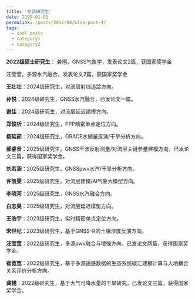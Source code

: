 ```yaml
---
title: '在读研究生'
date: 2199-01-01
permalink: /posts/2012/08/blog-post-4/
tags:
  - cool posts
  - category1
  - category2
---
```


**2022级硕士研究生**：
龚栩，GNSS气象学，发表论文2篇，获国家奖学金     
        
汪莹莹，多源水汽融合，发表论文2篇，获国家奖学金
               
**王壮壮**：2024级研究生，对流层射线追踪方向。
                        
**孙悦**：2024级研究生，GNSS水汽融合，已发论文一篇。                      
              
**谢佳**：2024级研究生，对流层延迟建模方向。                    
                
**郑俊析**：2024级研究生，PPP精密单点定位方向。           
              
**杨延茹**：2024级研究生，GRACE水储量反演/干旱分析方向。           
              
**郝睿贤**：2025级研究生，GNSS干涉反射测量/对流层关键参量建模方向，已发论文三篇，获得国家奖学金。                  
              
**刘若涵**：2025级研究生，GNSSpwv水汽/干旱分析方向。           
              
**许凯雯**：2025级研究生，对流层建模/Al气象大模型方向。           
              
**李晓河**：2025级研究生，GNSS水汽融合方向。           
              
**白志昊**：2025级研究生，对流层延迟模型方向。           
              
**王浩宇**：2023级研究生，实时精密单点定位方向。           
              
**宋世纪**：2023级研究生，基于GNSS-R的土壤湿度反演方向。           
              
**汪莹莹**：2022级研究生，多源pwv融合与增强方向，已发论文两篇，获得国家奖学金。           
              
**崔宽宽**：2022级研究生，基于多源遥感数据的生态系统碳汇建模计算与人地耦合关系评价分析方向。          
               
**龚栩**：2022级研究生，基于大气可降水量的干旱研究，已发论文三篇，获得国家奖学金。           


          
